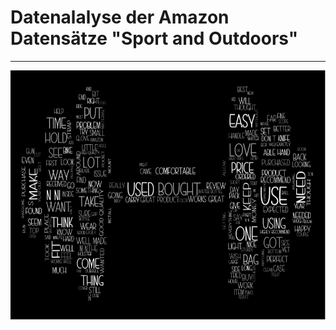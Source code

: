 # Datenalalyse der Amazon Datensätze "Sport and Outdoors"
<hr>




<img src="wordcloud.png" height="400px" width="800px" align="center"/>
